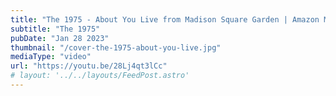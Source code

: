 ```yaml
---
title: "The 1975 - About You Live from Madison Square Garden | Amazon Music"
subtitle: "The 1975"
pubDate: "Jan 28 2023"
thumbnail: "/cover-the-1975-about-you-live.jpg"
mediaType: "video"
url: "https://youtu.be/28Lj4qt3lCc"
# layout: '../../layouts/FeedPost.astro'
---
```


